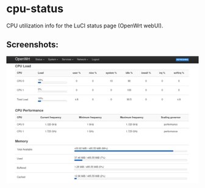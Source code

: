 # cpu-status
CPU utilization info for the LuCI status page (OpenWrt webUI).

## Screenshots:

![](https://github.com/et-was/luci-app/blob/main/cpu-status/screenshots/01.jpg)
